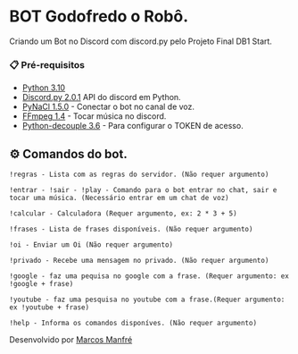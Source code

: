 # BOT Godofredo o Robô.

Criando um Bot no Discord com discord.py pelo Projeto Final DB1 Start.

### 📋 Pré-requisitos

* [Python 3.10](https://www.python.org/downloads/)
* [Discord.py 2.0.1](https://pypi.org/project/discord.py/) API do discord em Python.
* [PyNaCl 1.5.0](https://pypi.org/project/PyNaCl/) - Conectar o bot no canal de voz.
* [FFmpeg 1.4](https://pypi.org/project/ffmpeg/) - Tocar música no discord.
* [Python-decouple 3.6](https://pypi.org/project/python-decouple/) - Para configurar o TOKEN de acesso.


## ⚙️ Comandos do bot.
```
!regras - Lista com as regras do servidor. (Não requer argumento)

!entrar - !sair - !play - Comando para o bot entrar no chat, sair e tocar uma música. (Necessário entrar em um chat de voz)

!calcular - Calculadora (Requer argumento, ex: 2 * 3 + 5)

!frases - Lista de frases disponíveis. (Não requer argumento)

!oi - Enviar um Oi (Não requer argumento)

!privado - Recebe uma mensagem no privado. (Não requer argumento) 

!google - faz uma pequisa no google com a frase. (Requer argumento: ex !google + frase)

!youtube - faz uma pesquisa no youtube com a frase.(Requer argumento: ex !youtube + frase)

!help - Informa os comandos disponíves. (Não requer argumento)
```


Desenvolvido por [Marcos Manfré](https://github.com/marcosmanfre) 
